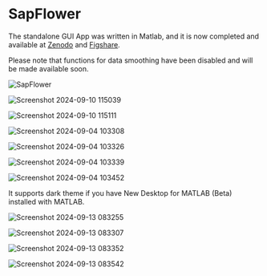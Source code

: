 # SapFlower

The standalone GUI App was written in Matlab, and it is now completed and available at [Zenodo](https://zenodo.org/doi/10.5281/zenodo.13665919) and [Figshare](https://doi.org/10.6084/m9.figshare.27015787).

Please note that functions for data smoothing have been disabled and will be made available soon.

![SapFlower](https://github.com/JiaxinWang123/SapFlower/assets/98176596/15ed876f-8e04-4599-a930-81e870693b1e)

![Screenshot 2024-09-10 115039](https://github.com/user-attachments/assets/df37fe8f-e1f5-4b8c-94de-46e184c92a58)

![Screenshot 2024-09-10 115111](https://github.com/user-attachments/assets/91ffe493-26cd-4687-a00b-b76e58d1c780)

![Screenshot 2024-09-04 103308](https://github.com/user-attachments/assets/f72669a2-0d5a-4cc1-87e8-27f60e3be848)

![Screenshot 2024-09-04 103326](https://github.com/user-attachments/assets/20788d1f-d056-4762-9959-9bc9f35450d5)

![Screenshot 2024-09-04 103339](https://github.com/user-attachments/assets/108c0d07-3a95-4f10-9de0-f05eaa7b2d06)

![Screenshot 2024-09-04 103452](https://github.com/user-attachments/assets/6baa753e-6df5-4461-be71-e43a1679b076)

It supports dark theme if you have New Desktop for MATLAB (Beta) installed with MATLAB.

![Screenshot 2024-09-13 083255](https://github.com/user-attachments/assets/03fc06fc-6653-4cd7-be10-fe16a432c544)

![Screenshot 2024-09-13 083307](https://github.com/user-attachments/assets/5ae0b250-ee64-4436-a159-fd592bf36156)

![Screenshot 2024-09-13 083352](https://github.com/user-attachments/assets/e6de0b6f-23de-4b23-b420-18d336630ee0)

![Screenshot 2024-09-13 083542](https://github.com/user-attachments/assets/9222ca75-cac9-4a05-b6df-08f84694ce6c)

